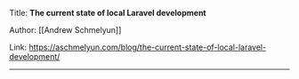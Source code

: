 Title: **The current state of local Laravel development**

Author: [[Andrew Schmelyun]]

Link: https://aschmelyun.com/blog/the-current-state-of-local-laravel-development/

---
